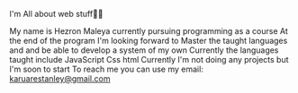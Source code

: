 I'm All about web stuff👨‍💻

My name is Hezron Maleya currently pursuing programming as a course 
At the end of the program I'm looking forward to Master the taught languages and and be able to develop a system of my own 
Currently the languages taught include JavaScript Css html 
Currently I'm not doing any projects but I'm soon to start 
To reach me you can use my email:
                       karuarestanley@gmail.com 

<!--
**I-STANLEY-ai/I-STANLEY-ai** is a ✨ _special_ ✨ repository because its `README.md` (this file) appears on your GitHub profile.

Here are some ideas to get you started:

- 🔭 I’m currently working on ...
- 🌱 I’m currently learning ...
- 👯 I’m looking to collaborate on ...
- 🤔 I’m looking for help with ...
- 💬 Ask me about ...
- 📫 How to reach me: ...
- 😄 Pronouns: ...
- ⚡ Fun fact: ...
-->
